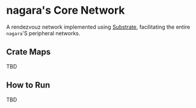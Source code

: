 # nagara's Core Network

A rendezvouz network implemented using [Substrate](https://substrate.io/), facilitating the entire `nagara`'S peripheral networks.

## Crate Maps

TBD

## How to Run

TBD
